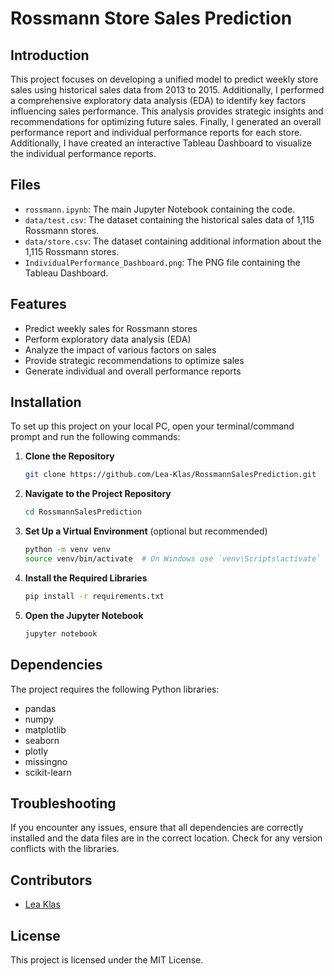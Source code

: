 
# Rossmann Store Sales Prediction

## Introduction
This project focuses on developing a unified model to predict weekly store sales using historical sales data from 2013 to 2015. Additionally, I performed a comprehensive exploratory data analysis (EDA) to identify key factors influencing sales performance. This analysis provides strategic insights and recommendations for optimizing future sales. Finally, I generated an overall performance report and individual performance reports for each store. Additionally, I have created an interactive Tableau Dashboard to visualize the individual performance reports.

## Files
- `rossmann.ipynb`: The main Jupyter Notebook containing the code.
- `data/test.csv`: The dataset containing the historical sales data of 1,115 Rossmann stores.
- `data/store.csv`: The dataset containing additional information about the 1,115 Rossmann stores.
- `IndividualPerformance_Dashboard.png`: The PNG file containing the Tableau Dashboard.

## Features
- Predict weekly sales for Rossmann stores
- Perform exploratory data analysis (EDA)
- Analyze the impact of various factors on sales
- Provide strategic recommendations to optimize sales
- Generate individual and overall performance reports

## Installation
To set up this project on your local PC, open your terminal/command prompt and run the following commands:

1. **Clone the Repository**
   ```bash
   git clone https://github.com/Lea-Klas/RossmannSalesPrediction.git
   ```
2. **Navigate to the Project Repository**
   ```bash
   cd RossmannSalesPrediction
   ```
3. **Set Up a Virtual Environment** (optional but recommended)
   ```bash
   python -m venv venv
   source venv/bin/activate  # On Windows use `venv\Scripts\activate`
   ```
4. **Install the Required Libraries**
   ```bash
   pip install -r requirements.txt
   ```
5. **Open the Jupyter Notebook**
   ```bash
   jupyter notebook
   ```

## Dependencies
The project requires the following Python libraries:
- pandas
- numpy
- matplotlib
- seaborn
- plotly
- missingno
- scikit-learn

## Troubleshooting
If you encounter any issues, ensure that all dependencies are correctly installed and the data files are in the correct location. Check for any version conflicts with the libraries.

## Contributors
- [Lea Klas](mailto:lea.klas@gmx.de)

## License
This project is licensed under the MIT License.
